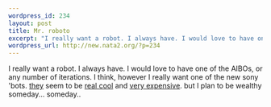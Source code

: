 ```yaml
--- 
wordpress_id: 234
layout: post
title: Mr. roboto
excerpt: "I really want a robot. I always have. I would love to have one of the AIBOs, or any number of iterations. I think, however I really want one of the new sony 'bots. they seem to be real cool and "
wordpress_url: http://new.nata2.org/?p=234
---
```

I really want a robot. I always have. I would love to have one of the AIBOs, or any number of iterations. I think, however I really want one of the new sony 'bots. <a href="http://www.tagesschau.de/styles/container/video/style_video_real_smil_cover/0,2162,646512,00.ram">they</a> seem to be <a href="http://www.smartmoney.com/bn/ON/index.cfm?story=ON-20020319-000215-0506">real cool</a> and <a href="http://foxnews.com/story/0,2933,48225,00.html">very expensive</a>. but I plan to be wealthy someday... someday.. 
